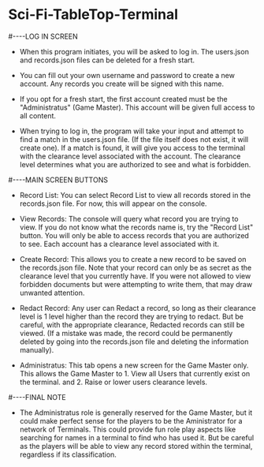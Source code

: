 # Sci-Fi-TableTop-Terminal

#----LOG IN SCREEN

- When this program initiates, you will be asked to log in. The users.json and records.json files can be deleted for a fresh start.

- You can fill out your own username and password to create a new account. Any records you create will be signed with this name.

- If you opt for a fresh start, the first account created must be the "Administratus" (Game Master). This account will be given full access to all content.

- When trying to log in, the program will take your input and attempt to find a match in the users.json file. (If the file itself does not exist, it will create one). If a match is found, it will give you access to the terminal with the clearance level associated with the account. The clearance level determines what you are authorized to see and what is forbidden.

#----MAIN SCREEN BUTTONS

- Record List: You can select Record List to view all records stored in the records.json file. For now, this will appear on the console.

- View Records: The console will query what record you are trying to view. If you do not know what the records name is, try the "Record List" button. You will only be able to access records that you are authorized to see. Each account has a clearance level associated with it.

- Create Record: This allows you to create a new record to be saved on the records.json file. Note that your record can only be as secret as the clearance level that you currently have. If you were not allowed to view forbidden documents but were attempting to write them, that may draw unwanted attention.

- Redact Record: Any user can Redact a record, so long as their clearance level is 1 level higher than the record they are trying to redact. But be careful, with the appropriate clearance, Redacted records can still be viewed. (If a mistake was made, the record could be permanently deleted by going into the records.json file and deleting the information manually).

- Administratus: This tab opens a new screen for the Game Master only. This allows the Game Master to 1. View all Users that currently exist on the terminal. and 2. Raise or lower users clearance levels.

#----FINAL NOTE

- The Administratus role is generally reserved for the Game Master, but it could make perfect sense for the players to be the Aministrator for a network of Terminals. This could provide fun role play aspects like searching for names in a terminal to find who has used it. But be careful as the players will be able to view any record stored within the terminal, regardless if its classification.
